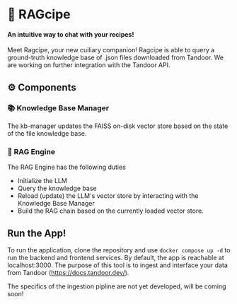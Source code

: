 # :sushi: RAGcipe 
#### An intuitive way to chat with your recipes!
Meet Ragcipe, your new cuiliary companion!
Ragcipe is able to query a ground-truth knowledge base of .json files downloaded from Tandoor. 
We are working on further integration with the Tandoor API.

## ⚙️ Components

### 📚 Knowledge Base Manager
  The kb-manager updates the FAISS on-disk vector store based on the state of the file knowledge base.
  

### 🧠 RAG Engine
  The RAG Engine has the following duties
  - Initialize the LLM
  - Query the knowledge base
  - Reload (update) the LLM's vector store by interacting with the Knowledge Base Manager
  - Build the RAG chain based on the currently loaded vector store.

## Run the App!
To run the application, clone the repository and use `docker compose up -d` to run the backend and frontend services. By default, the app is reachable at localhost:3000. 
The purpose of this tool is to ingest and interface your data from Tandoor (https://docs.tandoor.dev/). 

The specifics of the ingestion pipline are not yet developed, will be coming soon!
